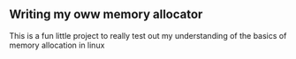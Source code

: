 ## Writing my oww memory allocator

This is a fun little project to really test out my understanding of the basics of memory allocation in linux
